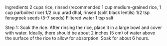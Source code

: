 Ingredients
2 cups rice, rinsed (recommended 1 cup medium-grained rice, 1 cup parboiled rice)
1/2 cup urad dhal, rinsed (split black lentils)
1/2 tsp fenugreek seeds (5-7 seeds)
Filtered water
1 tsp salt

Step 1:
Soak the rice. After rinsing the rice, place it in a large bowl and cover with water. Ideally, there should be about 2 inches (5 cm) of water above the surface of the rice to allow for absorption. Soak for about 6 hours.